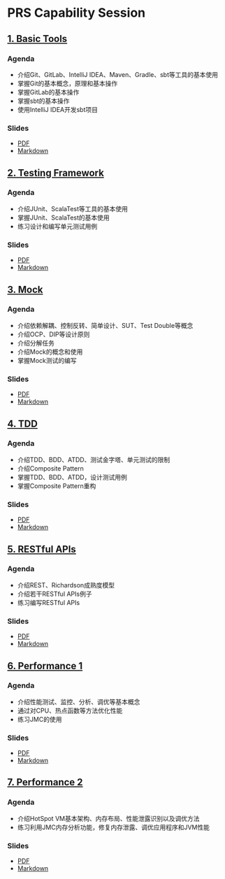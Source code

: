 # PRS Capability Session

## [1. Basic Tools](1-basic-tools)

### Agenda

- 介绍Git、GitLab、IntelliJ IDEA、Maven、Gradle、sbt等工具的基本使用
- 掌握Git的基本概念，原理和基本操作
- 掌握GitLab的基本操作
- 掌握sbt的基本操作
- 使用IntelliJ IDEA开发sbt项目

### Slides

- [PDF](.slides/huawei-basic-tools.pdf)
- [Markdown](.slides/huawei-basic-tools.md)

## [2. Testing Framework](2-testing-framework)

### Agenda

- 介绍JUnit、ScalaTest等工具的基本使用
- 掌握JUnit、ScalaTest的基本使用
- 练习设计和编写单元测试用例

### Slides

- [PDF](.slides/huawei-testing-framework.pdf)
- [Markdown](.slides/huawei-testing-framework.md)

## [3. Mock](3-mock)

### Agenda

- 介绍依赖解耦、控制反转、简单设计、SUT、Test Double等概念
- 介绍OCP、DIP等设计原则
- 介绍分解任务
- 介绍Mock的概念和使用
- 掌握Mock测试的编写

### Slides

- [PDF](.slides/huawei-mock.pdf)
- [Markdown](.slides/huawei-mock.md)

## [4. TDD](4-tdd)

### Agenda

- 介绍TDD、BDD、ATDD、测试金字塔、单元测试的限制
- 介绍Composite Pattern
- 掌握TDD、BDD、ATDD，设计测试用例
- 掌握Composite Pattern重构

### Slides

- [PDF](.slides/huawei-tdd.pdf)
- [Markdown](.slides/huawei-tdd.md)

## [5. RESTful APIs](5-restful-apis)

### Agenda

- 介绍REST、Richardson成熟度模型
- 介绍若干RESTful APIs例子
- 练习编写RESTful APIs

### Slides

- [PDF](.slides/huawei-restful-apis.pdf)
- [Markdown](.slides/huawei-restful-apis.md)

## [6. Performance 1](6-performance-1)

### Agenda

- 介绍性能测试、监控、分析、调优等基本概念
- 通过对CPU、热点函数等方法优化性能
- 练习JMC的使用

### Slides

- [PDF](.slides/huawei-performance-1.pdf)
- [Markdown](.slides/huawei-performance-1.md)

## [7. Performance 2](7-performance-2)

### Agenda

- 介绍HotSpot VM基本架构、内存布局、性能泄露识别以及调优方法
- 练习利用JMC内存分析功能，修复内存泄露、调优应用程序和JVM性能

### Slides

- [PDF](.slides/huawei-performance-2.pdf)
- [Markdown](.slides/huawei-performance-2.md)
